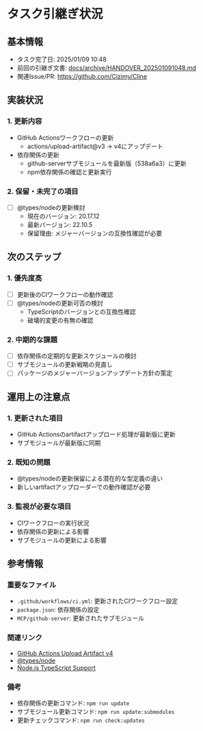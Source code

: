 # タスク引継ぎ状況

## 基本情報

- タスク完了日: 2025/01/09 10:48
- 前回の引継ぎ文書:
  [docs/archive/HANDOVER_202501091048.md](archive/HANDOVER_202501091048.md)
- 関連Issue/PR: https://github.com/Cizimy/Cline

## 実装状況

### 1. 更新内容

- GitHub Actionsワークフローの更新
  - actions/upload-artifact@v3 → v4にアップデート
- 依存関係の更新
  - github-serverサブモジュールを最新版（538a6a3）に更新
  - npm依存関係の確認と更新実行

### 2. 保留・未完了の項目

- [ ] @types/nodeの更新検討
  - 現在のバージョン: 20.17.12
  - 最新バージョン: 22.10.5
  - 保留理由: メジャーバージョンの互換性確認が必要

## 次のステップ

### 1. 優先度高

- [ ] 更新後のCIワークフローの動作確認
- [ ] @types/nodeの更新可否の検討
  - TypeScriptのバージョンとの互換性確認
  - 破壊的変更の有無の確認

### 2. 中期的な課題

- [ ] 依存関係の定期的な更新スケジュールの検討
- [ ] サブモジュールの更新戦略の見直し
- [ ] パッケージのメジャーバージョンアップデート方針の策定

## 運用上の注意点

### 1. 更新された項目

- GitHub Actionsのartifactアップロード処理が最新版に更新
- サブモジュールが最新版に同期

### 2. 既知の問題

- @types/nodeの更新保留による潜在的な型定義の違い
- 新しいartifactアップローダーでの動作確認が必要

### 3. 監視が必要な項目

- CIワークフローの実行状況
- 依存関係の更新による影響
- サブモジュールの更新による影響

## 参考情報

### 重要なファイル

- `.github/workflows/ci.yml`: 更新されたCIワークフロー設定
- `package.json`: 依存関係の設定
- `MCP/github-server`: 更新されたサブモジュール

### 関連リンク

- [GitHub Actions Upload Artifact v4](https://github.com/actions/upload-artifact)
- [@types/node](https://www.npmjs.com/package/@types/node)
- [Node.js TypeScript Support](https://nodejs.org/en/docs/guides/typescript)

### 備考

- 依存関係の更新コマンド: `npm run update`
- サブモジュール更新コマンド: `npm run update:submodules`
- 更新チェックコマンド: `npm run check:updates`
